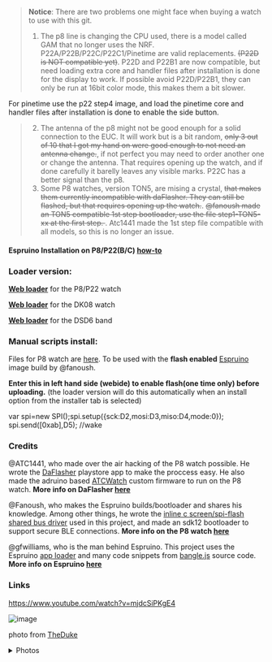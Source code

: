 
>**Notice**:
>There are two problems one might face when buying a watch to use with this git. 
>1. The p8 line is changing the CPU used, there is a model called GAM that no longer uses the NRF. P22A/P22B/P22C/P22C1/Pinetime are valid replacements. <del>(P22D is NOT compatible yet)</del>. P22D and P22B1 are now compatible, but need loading extra core and handler files after installation is done for the display to work. If possible avoid P22D/P22B1, they can only be run at 16bit color mode, this makes them a bit slower. 

For pinetime use the p22 step4 image, and load the pinetime core and handler files after installation is done to enable the side button. 
>2. The antenna of the p8 might not be good enouph for a solid connection to the EUC. It will work but is a bit random, <del> only 3 out of 10 that I got my hand on were good enough to not need an antenna change.</del>, if not perfect you may need to order another one or change the antenna. That requires opening up the watch, and if done carefully it barelly leaves any visible marks. P22C has a better signal than the p8. 
>3. Some P8 watches, version TON5, are mising a crystal, <del> that makes them currently incompatible with daFlasher. They can still be flashed, but that requires opening up the watch.</del>.  <del> @fanoush made an TON5 compatible 1st step bootloader, use the file step1-TON5-xx at the first step. </del>.    Atc1441 made the 1st step file compatible with all models, so this is no longer an issue. 




#### Espruino Installation on P8/P22(B/C) [how-to](https://enaon.github.io/eucWatch/tools/hackme/)

### Loader version:

[**Web loader**](https://enaon.github.io/eucWatch/p8)  for the P8/P22 watch

[**Web loader**](https://enaon.github.io/eucWatch/dk08) for the DK08 watch

[**Web loader**](https://enaon.github.io/eucWatch/dsd6) for the DSD6 band

### Manual scripts install:

Files for P8 watch are [here](https://github.com/enaon/eucWatch/tree/main/P8).  To be used with the **flash enabled** [Espruino](https://www.espruino.com/) image build by @fanoush. 

**Enter this in left hand side (webide) to enable flash(one time only) before uploading.** 
(the loader version will do this automatically when an install option from the installer tab is selected)

var spi=new SPI();spi.setup({sck:D2,mosi:D3,miso:D4,mode:0}); spi.send([0xab],D5);  //wake

### Credits

@ATC1441, who made over the air hacking of the P8 watch possible. He wrote the [DaFlasher](https://play.google.com/store/apps/details?id=com.atcnetz.paatc.patc&gl=US) playstore app to make the proccess easy. He also made the adruino based [ATCWatch](https://github.com/atc1441/ATCwatch) custom firmware to run on the P8 watch.
**More info on DaFlasher [here](https://github.com/atc1441/DaFlasherFiles)**


@Fanoush, who makes the Espruino builds/bootloader and shares his knowledge. Among other things, he wrote the [inline c screen/spi-flash shared bus driver](https://gist.github.com/fanoush/3dede6a16cef85fbf55f9d925521e4a0) used in this project, and made an sdk12 bootloader to support secure BLE connections. 
**More info on the P8 watch [here](https://github.com/fanoush/ds-d6/tree/master/espruino/DFU/P8)**

@gfwilliams, who is the man behind Espruino. This project uses the Espruino [app loader](https://github.com/espruino/EspruinoApps) and many code snippets from [bangle.js](https://github.com/espruino/BangleApps) source code.
**More info on Espruino [here](https://www.espruino.com/)**

### Links

https://www.youtube.com/watch?v=mjdcSiPKgE4


![image](/tools/assets/images/eucwatch.jpg)

photo from [TheDuke](https://www.espritroue.fr/topic/16585-euc-watch-hackable/?tab=comments#comment-294216&ct=1618804287)

<details>
  <summary>Photos</summary>
  
![](https://user-content.gitter-static.net/ad26d169f97603701a963b080c6b16c0cecaad8f/68747470733a2f2f692e6962622e636f2f504d57317452502f494d472d32303230303932312d3130353333363037382e6a7067)
![](https://user-content.gitter-static.net/05b4971a01afdea5952cd3c1d817ee2dbb727e52/68747470733a2f2f692e6962622e636f2f5336525130584d2f494d472d32303230313030352d3137333631333733382e6a7067)
![](https://user-content.gitter-static.net/01fb3ba8dc69e31029380961aece1fa18b90fd7f/68747470733a2f2f692e6962622e636f2f4337725774724e2f494d472d32303230313030352d3137333633313436322e6a7067)
![](https://user-content.gitter-static.net/811714e337a539a2a260703918ab2758811a609c/68747470733a2f2f692e6962622e636f2f4837486d6643312f494d472d32303230313030352d3137343132303037372e6a7067)

  
</details>

